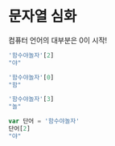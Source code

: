 # 문자열 심화

컴퓨터 언어의 대부분은 0이 시작!

```javascript
'함수야놀자'[2]
"야"

'함수야놀자'[0]
"함"

'함수야놀자'[3]
"놀"

var 단어 = '함수야놀자'
단어[2]
"야"
```

 

